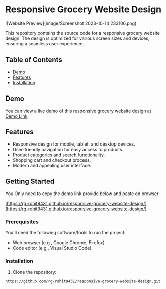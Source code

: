 # Responsive Grocery Website Design

![Website Preview](image/Screenshot 2023-10-14 233106.png)

This repository contains the source code for a responsive grocery website design. The design is optimized for various screen sizes and devices, ensuring a seamless user experience.

## Table of Contents
- [Demo](#demo)
- [Features](#features)
- [Installation](#installation)

## Demo

You can view a live demo of this responsive grocery website design at [Demo Link](https://rg-rohit9431.github.io/responsive-grocery-website-design/).

## Features

- Responsive design for mobile, tablet, and desktop devices.
- User-friendly navigation for easy access to products.
- Product categories and search functionality.
- Shopping cart and checkout process.
- Modern and appealing user interface.

## Getting Started

You Only need to copy the demo link provide below and paste on browser

[https://rg-rohit9431.github.io/responsive-grocery-website-design/](https://rg-rohit9431.github.io/responsive-grocery-website-design/)

### Prerequisites

You'll need the following software/tools to run the project:

- Web browser (e.g., Google Chrome, Firefox)
- Code editor (e.g., Visual Studio Code)

### Installation

1. Clone the repository:

```bash
https://github.com/rg-rohit9431/responsive-grocery-website-design.git
